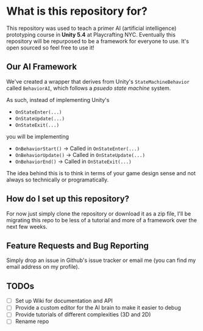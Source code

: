# What is this repository for?

This repository was used to teach a primer AI (artificial intelligence) prototyping course in **Unity 5.4** at Playcrafting NYC.
Eventually this repository will be repurposed to be a framework for everyone to use. It's open sourced so feel free to use it!

## Our AI Framework

We've created a wrapper that derives from Unity's `StateMachineBehavior` called `BehaviorAI`, which follows
a _psuedo state machine_ system.

As such, instead of implementing Unity's

+ `OnStateEnter(...)`
+ `OnStateUpdate(...)`
+ `OnStateExit(...)`

you will be implementing

+ `OnBehaviorStart()` -> Called in `OnStateEnter(...)`
+ `OnBehaviorUpdate()` -> Called in `OnStateUpdate(...)`
+ `OnBehaviorEnd()` -> Called in `OnStateExit(...)`

The idea behind this is to think in terms of your game design sense and not always so technically or programatically.

## How do I set up this repository?
For now just simply clone the repository or download it as a zip file, I'll be migrating this repo to be less of a tutorial and more
of a framework over the next few weeks.

## Feature Requests and Bug Reporting
Simply drop an issue in Github's issue tracker or email me (you can find my email address on my profile).

## TODOs
 - [ ] Set up Wiki for documentation and API
 - [ ] Provide a custom editor for the AI brain to make it easier to debug
 - [ ] Provide tutorials of different complexities (3D and 2D)
 - [ ] Rename repo